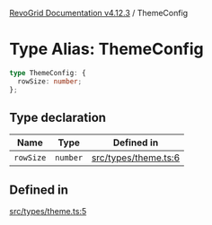 [RevoGrid Documentation v4.12.3](README.md) / ThemeConfig

# Type Alias: ThemeConfig

```ts
type ThemeConfig: {
  rowSize: number;
};
```

## Type declaration

| Name | Type | Defined in |
| ------ | ------ | ------ |
| `rowSize` | `number` | [src/types/theme.ts:6](https://github.com/revolist/revogrid/blob/d8faaf908685ef9767dc3ea8ccad1628e41fbf76/src/types/theme.ts#L6) |

## Defined in

[src/types/theme.ts:5](https://github.com/revolist/revogrid/blob/d8faaf908685ef9767dc3ea8ccad1628e41fbf76/src/types/theme.ts#L5)
